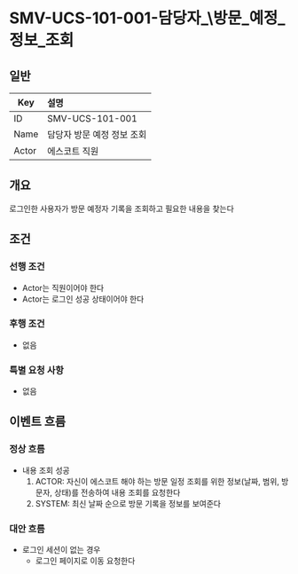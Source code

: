# SMV-UCS-101-001-담당자_\방문\_예정\_정보\_조회

## 일반
| Key   | 설명 |
|-------| :-- |
| ID    | SMV-UCS-101-001 |
| Name  | 담당자 방문 예정 정보 조회 |
| Actor | 에스코트 직원 |

## 개요
로그인한 사용자가 방문 예정자 기록을 조회하고 필요한 내용을 찾는다

## 조건
### 선행 조건
* Actor는 직원이어야 한다
* Actor는 로그인 성공 상태이어야 한다
  
### 후행 조건
* 없음

### 특별 요청 사항
* 없음

## 이벤트 흐름

### 정상 흐름
* 내용 조회 성공
	1. ACTOR: 자신이 에스코트 해야 하는 방문 일정 조회를 위한 정보(날짜, 범위, 방문자, 상태)를 전송하여 내용 조회를 요청한다
	2. SYSTEM: 최신 날짜 순으로 방문 기록을 정보를 보여준다

### 대안 흐름
* 로그인 세션이 없는 경우
	* 로그인 페이지로 이동 요청한다
